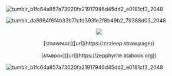 ![tumblr_b1fc64a857a73020fa21917946d45dd2_e0181cf3_2048](https://github.com/user-attachments/assets/a8c62f7f-d209-4780-a743-d793765eebb7)

![tumblr_da8984f6f4b33b71cfd393fe2f8b49b2_79388d03_2048](https://github.com/user-attachments/assets/9b5363c3-4f40-4107-9528-a5f0ff4daef5)


<p align="center">
<img src="https://64.media.tumblr.com/3c4397a9bd2004d9860ce0e8c32acd3e/da69a5e18a2a330e-7a/s75x75_c1/fabecda0e9c88c301ae5212c075297e0c58ab339.gifv"/>
</p>

<p align="center">[ꜱᴛʀᴀᴡᴘᴀɢᴇ]([url](https://zzzleep.straw.page))
  <p align="center">[ᴀᴛᴀʙᴏᴏᴋ]([url](https://zepphyrite.atabook.org))

 ![tumblr_b1fc64a857a73020fa21917946d45dd2_e0181cf3_2048](https://github.com/user-attachments/assets/77c5544a-3807-40f2-9f7d-225d0e54db27)

 ‎ ‎ ‎ ‎ ‎ ‎ ‎ ‎ ‎ ‎ ‎ ‎ ‎‎ ‎ ‎ ‎ ‎ ‎‎ ‎ ‎ ‎ ‎ ‎ ‎‎ ‎ ‎ 
 ‎ ‎ ‎ ‎ ‎ ‎ ‎ ‎ ‎ ‎ ‎ ‎ ‎‎ ‎ ‎ ‎ ‎ ‎‎ ‎ ‎ ‎ ‎ ‎ ‎‎ ‎ ‎  ‎ ‎ ‎ ‎ ‎ ‎ ‎ ‎ ‎ ‎ ‎ ‎ ‎‎ ‎ ‎ ‎ ‎ ‎‎ ‎ ‎ ‎ ‎ ‎ ‎‎ ‎ ‎  ‎ ‎ ‎ ‎ ‎ ‎ ‎ ‎ ‎ ‎ ‎ ‎ ‎‎ ‎ ‎ ‎ ‎ ‎‎ ‎ ‎ ‎ ‎ ‎ ‎‎ ‎ ‎ 
